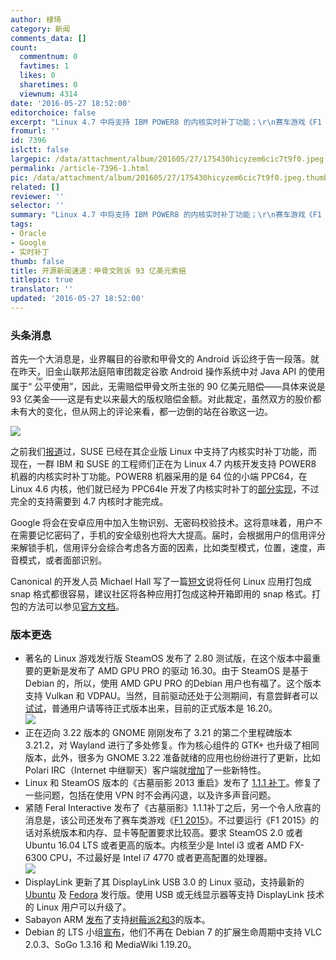 ```yaml
---
author: 棣琦
category: 新闻
comments_data: []
count:
  commentnum: 0
  favtimes: 1
  likes: 0
  sharetimes: 0
  viewnum: 4314
date: '2016-05-27 18:52:00'
editorchoice: false
excerpt: "Linux 4.7 中将支持 IBM POWER8 的内核实时补丁功能；\r\n赛车游戏《F1 2015》发布 Linux 版本"
fromurl: ''
id: 7396
islctt: false
largepic: /data/attachment/album/201605/27/175430hicyzem6cic7t9f0.jpeg
permalink: /article-7396-1.html
pic: /data/attachment/album/201605/27/175430hicyzem6cic7t9f0.jpeg.thumb.jpg
related: []
reviewer: ''
selector: ''
summary: "Linux 4.7 中将支持 IBM POWER8 的内核实时补丁功能；\r\n赛车游戏《F1 2015》发布 Linux 版本"
tags:
- Oracle
- Google
- 实时补丁
thumb: false
title: 开源新闻速递：甲骨文败诉 93 亿美元索赔
titlepic: true
translator: ''
updated: '2016-05-27 18:52:00'
---
```


### 头条消息


首先一个大消息是，业界瞩目的谷歌和甲骨文的 Android 诉讼终于告一段落。就在昨天，旧金山联邦法庭陪审团裁定谷歌 Android 操作系统中对 Java API 的使用属于“<ruby> 公平使用 <rp>  （ </rp> <rt>  fair use </rt> <rp>  ） </rp></ruby>”，因此，无需赔偿甲骨文所主张的 90 亿美元赔偿——具体来说是 93 亿美金——这是有史以来最大的版权赔偿金额。对此裁定，虽然双方的股价都未有大的变化，但从网上的评论来看，都一边倒的站在谷歌这一边。


![](/data/attachment/album/201605/27/175430hicyzem6cic7t9f0.jpeg)


之前我们[报道](/article-7360-1.html)过，SUSE 已经在其企业版 Linux 中支持了内核实时补丁功能，而现在，一群 IBM 和 SUSE 的工程师们正在为 Linux 4.7 内核开发支持 POWER8 机器的内核实时补丁功能。POWER8 机器采用的是 64 位的小端 PPC64，在 Linux 4.6 内核，他们就已经为 PPC64le 开发了内核实时补丁的[部分实现](http://mpe.github.io/posts/2016/05/23/kernel-live-patching-for-ppc64le/)，不过完全的支持需要到 4.7 内核时才能完成。 


Google 将会在安卓应用中加入生物识别、无密码校验技术。这将意味着，用户不在需要记忆密码了，手机的安全级别也将大大提高。届时，会根据用户的信用评分来解锁手机，信用评分会综合考虑各方面的因素，比如类型模式，位置，速度，声音模式，或者面部识别。


Canonical 的开发人员 Michael Hall 写了一篇[短文](https://plus.google.com/+MichaelHall119/posts/AmShAYoJYmN?iem=4&gpawv=1&hl=en-US)说将任何 Linux 应用打包成 snap 格式都很容易，建议社区将各种应用打包成这种开箱即用的 snap 格式。打包的方法可以参见[官方文档](https://developer.ubuntu.com/en/snappy/build-apps/)。


### 版本更迭


* 著名的 Linux 游戏发行版 SteamOS 发布了 2.80 测试版，在这个版本中最重要的更新是发布了 AMD GPU PRO 的驱动 16.30。由于 SteamOS 是基于 Debian 的，所以，使用 AMD GPU PRO 的Debian 用户也有福了。这个版本支持 Vulkan 和 VDPAU。当然，目前驱动还处于公测期间，有意尝鲜者可以[试试](http://repo.steampowered.com/steamos/pool/non-free/a/amdgpu-pro-installer/)，普通用户请等待正式版本出来，目前的正式版本是 16.20。  
![](/data/attachment/album/201605/27/185231wgzge77em7xxmg0m.jpg)
* 正在迈向 3.22 版本的 GNOME 刚刚发布了 3.21 的第二个里程碑版本 3.21.2，对 Wayland 进行了多处修复。作为核心组件的 GTK+ 也升级了相同版本，此外，很多为 GNOME 3.22 准备就绪的应用也纷纷进行了更新，比如 Polari IRC（Internet 中继聊天）客户端就[增加](https://mail.gnome.org/archives/gnome-announce-list/2016-May/msg00014.html)了一些新特性。
* Linux 和 SteamOS 版本的《古墓丽影 2013 重启》发布了 [1.1.1 补丁](http://steamcommunity.com/app/203160/discussions/0/357287304420332226/)。修复了一些问题，包括在使用 VPN 时不会再闪退，以及许多声音问题。
* 紧随 Feral Interactive 发布了《古墓丽影》1.1.1补丁之后，另一个令人欣喜的消息是，该公司还发布了赛车类游戏《[F1 2015](http://store.steampowered.com/app/286570/)》。不过要运行《F1 2015》的话对系统版本和内存、显卡等配置要求比较高。要求 SteamOS 2.0 或者 Ubuntu 16.04 LTS 或者更高的版本。内核至少是 Intel i3 或者 AMD FX-6300 CPU，不过最好是 Intel i7 4770 或者更高配置的处理器。  
![](/data/attachment/album/201605/27/185232g3jmsseztd99gjed.jpg)
* DisplayLink 更新了其 DisplayLink USB 3.0 的 Linux 驱动，支持最新的 [Ubuntu](http://www.displaylink.com/downloads/ubuntu) 及 [Fedora](http://www.hadess.net/2016/05/blog-backlog-post-3-displaylink-based.html) 发行版。使用 USB 或无线显示器等支持 DisplayLink 技术的 Linux 用户可以升级了。
* Sabayon ARM [发布](http://www.sabayon.org/article/arm-meet-sabayon-sabayon-meet-arm)了支持[树莓派2和3](http://ftp.nluug.nl/os/Linux/distr/sabayonlinux/iso/monthly/Sabayon_Linux_16_armv7l_RPi_Base_8GB.img.xz)的版本。
* Debian 的 LTS 小组[宣布](https://lists.debian.org/debian-lts/2016/05/threads.html)，他们不再在 Debian 7 的扩展生命周期中支持 VLC 2.0.3、SoGo 1.3.16 和 MediaWiki 1.19.20。
